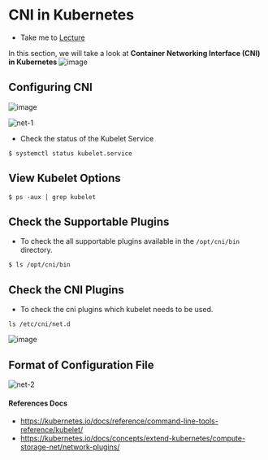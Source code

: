 # CNI in Kubernetes

  - Take me to [Lecture](https://kodekloud.com/topic/cni-in-kubernetes/)

In this section, we will take a look at **Container Networking Interface (CNI) in Kubernetes**
![image](https://github.com/user-attachments/assets/2b7f1bcb-e4fa-411e-9176-e194d1419eb1)

## Configuring CNI

![image](https://github.com/user-attachments/assets/2c060db2-7528-4e6a-96ff-7bd742aaa165)


![net-1](../../images/net1.PNG)


- Check the status of the Kubelet Service

```
$ systemctl status kubelet.service
```

## View Kubelet Options

```
$ ps -aux | grep kubelet
```

## Check the Supportable Plugins 

- To check the all supportable plugins available in the `/opt/cni/bin` directory.

```
$ ls /opt/cni/bin

```

## Check the CNI Plugins

- To check the cni plugins which kubelet needs to be used.

```
ls /etc/cni/net.d

```
![image](https://github.com/user-attachments/assets/ef50bcaf-44fd-4d25-961a-73e7c0c927d5)

## Format of Configuration File  

![net-2](../../images/net2.PNG)


#### References Docs

- https://kubernetes.io/docs/reference/command-line-tools-reference/kubelet/
- https://kubernetes.io/docs/concepts/extend-kubernetes/compute-storage-net/network-plugins/
